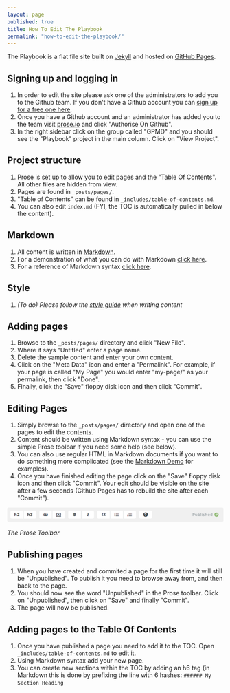 ```yaml
---
layout: page
published: true
title: How To Edit The Playbook
permalink: "how-to-edit-the-playbook/"
---
```


The Playbook is a flat file site built on [Jekyll](http://jekyllrb.com/) and hosted on [GitHub Pages](http://pages.github.com/).

## Signing up and logging in

1. In order to edit the site please ask one of the administrators to add you to the Github team. If you don't have a Github account you can [sign up for a free one here](https://github.com/join).
2. Once you have a Github account and an administrator has added you to the team visit [prose.io](http://prose.io/) and click "Authorise On Github".
3. In the right sidebar click on the group called "GPMD" and you should see the "Playbook" project in the main column. Click on "View Project".

## Project structure

1. Prose is set up to allow you to edit pages and the "Table Of Contents". All other files are hidden from view.
2. Pages are found in `_posts/pages/`.
3. "Table of Contents" can be found in `_includes/table-of-contents.md`.
4. You can also edit `index.md` (FYI, the TOC is automatically pulled in below the content).

## Markdown

1. All content is written in [Markdown](http://daringfireball.net/projects/markdown/basics).
2. For a demonstration of what you can do with Markdown [click here](http://playbook.gpmd.io/markdown-demo/).
3. For a reference of Markdown syntax [click here](http://daringfireball.net/projects/markdown/syntax).

## Style

1. *(To do) Please follow the [style guide](http://playbook.gpmd.io/) when writing content*

## Adding pages

1. Browse to the `_posts/pages/` directory and click "New File".
2. Where it says "Untitled" enter a page name.
3. Delete the sample content and enter your own content.
4. Click on the "Meta Data" icon and enter a "Permalink". For example, if your page is called "My Page" you would enter "my-page/" as your permalink, then click "Done".
5. Finally, click the "Save" floppy disk icon and then click "Commit".

## Editing Pages

1. Simply browse to the `_posts/pages/` directory and open one of the pages to edit the contents.
2. Content should be written using Markdown syntax - you can use the simple Prose toolbar if you need some help (see below).
3. You can also use regular HTML in Markdown documents if you want to do something more complicated (see the [Markdown Demo](http://playbook.gpmd.io/markdown-demo/) for examples).
4. Once you have finished editing the page click on the "Save" floppy disk icon and then click "Commit". Your edit should be visible on the site after a few seconds (Github Pages has to rebuild the site after each "Commit").

![prose-toolbar.png](/assets/uploads/prose-toolbar.png)

*The Prose Toolbar*

## Publishing pages

1. When you have created and commited a page for the first time it will still be "Unpublished". To publish it you need to browse away from, and then back to the page.
2. You should now see the word "Unpublished" in the Prose toolbar. Click on "Unpublished", then click on "Save" and finally "Commit".
3. The page will now be published.

## Adding pages to the Table Of Contents

1. Once you have published a page you need to add it to the TOC. Open `_includes/table-of-contents.md` to edit it.
2. Using Markdown syntax add your new page.
3. You can create new sections within the TOC by adding an h6 tag (in Markdown this is done by prefixing the line with 6 hashes: `###### My Section Heading`